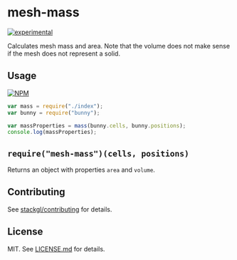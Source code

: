 # mesh-mass

[![experimental](http://badges.github.io/stability-badges/dist/experimental.svg)](http://github.com/badges/stability-badges)

Calculates mesh mass and area. Note that the volume does not make sense if the mesh does not represent a solid.

## Usage

[![NPM](https://nodei.co/npm/mesh-mass.png)](https://www.npmjs.com/package/mesh-mass)

```javascript
var mass = require("./index");
var bunny = require("bunny");

var massProperties = mass(bunny.cells, bunny.positions);
console.log(massProperties);
```

`require("mesh-mass")(cells, positions)`
----------------------------------------------------
Returns an object with properties `area` and `volume`.

## Contributing

See [stackgl/contributing](https://github.com/stackgl/contributing) for details.

## License

MIT. See [LICENSE.md](http://github.com/ataber/mesh-mass/blob/master/LICENSE.md) for details.

